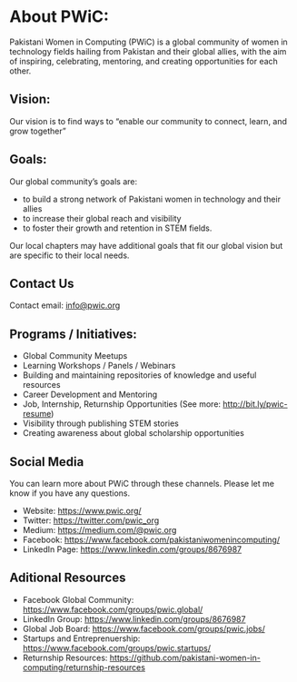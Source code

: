 # About PWiC:
Pakistani Women in Computing (PWiC) is a global community of women in technology fields hailing from Pakistan and their global allies, with the aim of inspiring, celebrating, mentoring, and creating opportunities for each other.

## Vision: 
Our vision is to find ways to “enable our community to connect, learn, and grow together”

## Goals: 
Our global community’s goals are:
- to build a strong network of Pakistani women in technology and their allies
- to increase their global reach and visibility
- to foster their growth and retention in STEM fields. 

Our local chapters may have additional goals that fit our global vision but are specific to their local needs.

## Contact Us
Contact email: info@pwic.org

## Programs / Initiatives: 
- Global Community Meetups
- Learning Workshops / Panels / Webinars
- Building and maintaining repositories of knowledge and useful resources
- Career Development and Mentoring 
- Job, Internship, Returnship Opportunities (See more: http://bit.ly/pwic-resume)
- Visibility through publishing STEM stories
- Creating awareness about global scholarship opportunities

## Social Media
You can learn more about PWiC through these channels. Please let me know if you have any questions. 

- Website: https://www.pwic.org/
- Twitter: https://twitter.com/pwic_org
- Medium: https://medium.com/@pwic.org
- Facebook: https://www.facebook.com/pakistaniwomenincomputing/
- LinkedIn Page: https://www.linkedin.com/groups/8676987

## Aditional Resources
- Facebook Global Community: https://www.facebook.com/groups/pwic.global/
- LinkedIn Group: https://www.linkedin.com/groups/8676987
- Global Job Board: https://www.facebook.com/groups/pwic.jobs/
- Startups and Entreprenuership: https://www.facebook.com/groups/pwic.startups/
- Returnship Resources: https://github.com/pakistani-women-in-computing/returnship-resources
